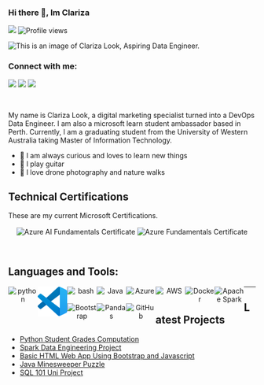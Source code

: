 ### Hi there 👋, Im Clariza


![](https://img.shields.io/github/followers/clariza-look-microsoft-ambassador?label=Followers&style=flat-square)
![Profile views](https://gpvc.arturio.dev/clariza-look-microsoft-ambassador)
 
<img src="https://raw.githubusercontent.com/clariza-look-microsoft-ambassador/clariza-look-microsoft-ambassador/main/header.png" alt="This is an image of Clariza Look, Aspiring Data Engineer.">


### Connect with me:
<p align="left">
<a href="https://www.linkedin.com/in/clarizalook/"><img src="https://img.shields.io/badge/-LinkedIn-0072b1?style=flat-square&logo=linkedin&logoColor=white"/></a>
<a href="https://www.kaggle.com/clarlooktech"><img src="https://img.shields.io/badge/-Kaggle-blue"/></a>
<a href="https://twitter.com/clarizalook"><img src=https://img.shields.io/badge/-Twitter-orange"/></a>
</p>

<br />
 
My name is Clariza Look, a digital marketing specialist turned into a DevOps Data Engineer. I am also a microsoft learn student ambassador based in Perth. Currently, I am a graduating student from the University of Western Australia taking Master of Information Technology.

- 🔭 I am always curious and loves to learn new things
- 🌱 I play guitar
- 👯 I love drone photography and nature walks 

 
## Technical Certifications

These are my current Microsoft Certifications. 

<p align="center">
 
<img align="center" alt="Azure AI Fundamentals Certificate" width="100px" src="https://github.com/clariza-look-microsoft-ambassador/clariza-look-microsoft-ambassador/blob/main/azure-ai-fundamentals-600x600.png" />
 
 <img align="center" alt="Azure Fundamentals Certificate" width="100px" src="https://github.com/clariza-look-microsoft-ambassador/clariza-look-microsoft-ambassador/blob/main/azure-fundamentals.png" />
 
</p>
 
<br />

## Languages and Tools:
 
<p align="center">
<img align="left" alt="python" width="60px" src="https://cdn3.iconfinder.com/data/icons/logos-and-brands-adobe/512/267_Python-512.png" />

<img align="left" alt="visual studio code" width="60px" src="https://raw.githubusercontent.com/github/explore/80688e429a7d4ef2fca1e82350fe8e3517d3494d/topics/visual-studio-code/visual-studio-code.png" />
 
<img align="left" alt="bash" width="60px" src="https://github.com/clariza-look-microsoft-ambassador/clariza-look-microsoft-ambassador/blob/main/full_colored_dark.svg" />
 
 <img align="left" alt="Java" width="60px" src="https://github.com/clariza-look-microsoft-ambassador/clariza-look-microsoft-ambassador/blob/main/java.svg" />
 
<img align="left" alt="Azure" width="60px" src="https://www.parkmycloud.com/wp-content/uploads/2018/02/Azure_.png" />

<img align="left" alt="AWS" width="60px" src="https://cdn.jsdelivr.net/npm/simple-icons@3.4.0/icons/amazonaws.svg" />

<img align="left" alt="Docker" width="60px" src="https://github.com/clariza-look-microsoft-ambassador/clariza-look-microsoft-ambassador/blob/main/Docker-Logo-2013-2015.png" />
 
<img align="left" alt="Apache Spark" width="60px" src="https://github.com/clariza-look-microsoft-ambassador/clariza-look-microsoft-ambassador/blob/main/Apache_Spark_logo.svg.png" />

<img align="left" alt="Bootstrap" width="60px" src="https://github.com/clariza-look-microsoft-ambassador/clariza-look-microsoft-ambassador/blob/main/bootstrap.png" />
 
<img align="left" alt="Pandas" width="60px" src="https://github.com/clariza-look-microsoft-ambassador/clariza-look-microsoft-ambassador/blob/main/pandas-logo-300.png" />

<img align="left" alt="GitHub" width="60px" src="https://github.com/clariza-look-microsoft-ambassador/clariza-look-microsoft-ambassador/blob/main/git-logo.png" />


</p>
 

---
## Latest Projects

* [Python Student Grades Computation](https://towardsdatascience.com/buying-a-car-as-a-data-scientist-5a2f9f340292) 
* [Spark Data Engineering Project](https://towardsdatascience.com/using-data-science-for-customer-acquisition-2001525792f)
* [Basic HTML Web App Using Bootstrap and Javascript](https://towardsdatascience.com/tuning-a-models-hyperparameters-and-aiming-for-a-specific-metric-in-accordance-with-the-business-3c47d534ed3b)
* [Java Minesweeper Puzzle](https://towardsdatascience.com/tuning-a-models-hyperparameters-and-aiming-for-a-specific-metric-in-accordance-with-the-business-3c47d534ed3b)
* [SQL 101 Uni Project](https://towardsdatascience.com/tuning-a-models-hyperparameters-and-aiming-for-a-specific-metric-in-accordance-with-the-business-3c47d534ed3b)
<br />




